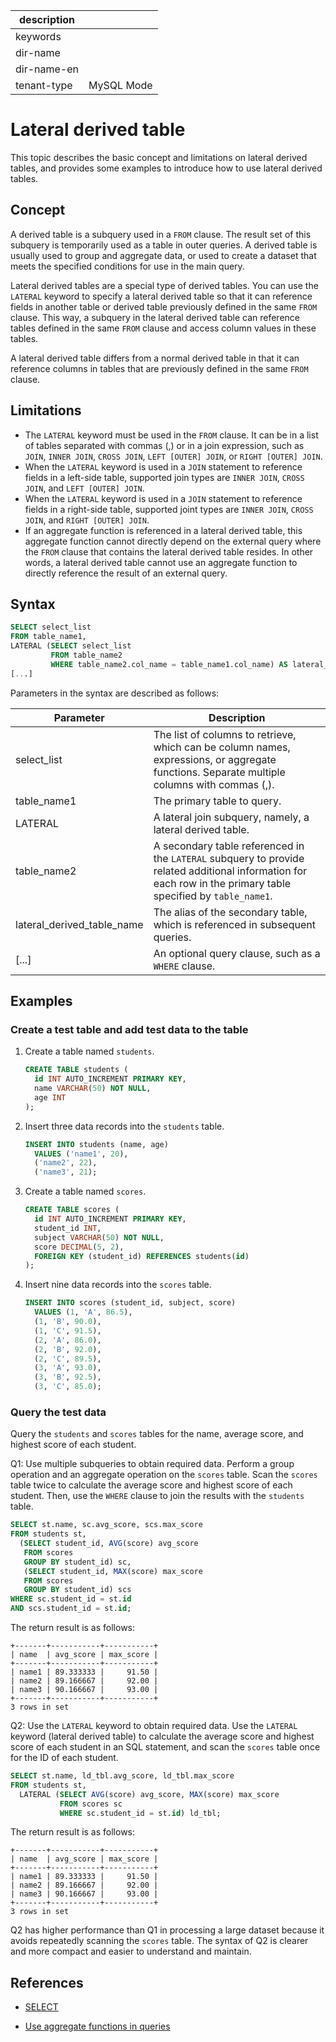 | description ||
|---|---|
| keywords ||
| dir-name ||
| dir-name-en ||
| tenant-type | MySQL Mode |

# Lateral derived table

This topic describes the basic concept and limitations on lateral derived tables, and provides some examples to introduce how to use lateral derived tables. 

## Concept

A derived table is a subquery used in a `FROM` clause. The result set of this subquery is temporarily used as a table in outer queries. A derived table is usually used to group and aggregate data, or used to create a dataset that meets the specified conditions for use in the main query. 

Lateral derived tables are a special type of derived tables. You can use the `LATERAL` keyword to specify a lateral derived table so that it can reference fields in another table or derived table previously defined in the same `FROM` clause. This way, a subquery in the lateral derived table can reference tables defined in the same `FROM` clause and access column values in these tables. 

A lateral derived table differs from a normal derived table in that it can reference columns in tables that are previously defined in the same `FROM` clause. 

## Limitations

* The `LATERAL` keyword must be used in the `FROM` clause. It can be in a list of tables separated with commas (,) or in a join expression, such as `JOIN`, `INNER JOIN`, `CROSS JOIN`, `LEFT [OUTER] JOIN`, or `RIGHT [OUTER] JOIN`. 
* When the `LATERAL` keyword is used in a `JOIN` statement to reference fields in a left-side table, supported join types are `INNER JOIN`, `CROSS JOIN`, and `LEFT [OUTER] JOIN`. 
* When the `LATERAL` keyword is used in a `JOIN` statement to reference fields in a right-side table, supported joint types are `INNER JOIN`, `CROSS JOIN`, and `RIGHT [OUTER] JOIN`. 
* If an aggregate function is referenced in a lateral derived table, this aggregate function cannot directly depend on the external query where the `FROM` clause that contains the lateral derived table resides. In other words, a lateral derived table cannot use an aggregate function to directly reference the result of an external query. 

## Syntax

```sql
SELECT select_list
FROM table_name1,
LATERAL (SELECT select_list
         FROM table_name2
         WHERE table_name2.col_name = table_name1.col_name) AS lateral_derived_table_name;
[...]
```

Parameters in the syntax are described as follows:

| **Parameter** | **Description** |
|----------|----------|
| select_list | The list of columns to retrieve, which can be column names, expressions, or aggregate functions. Separate multiple columns with commas (,).  |
| table_name1 | The primary table to query.  |
| LATERAL | A lateral join subquery, namely, a lateral derived table.  |
| table_name2 | A secondary table referenced in the `LATERAL` subquery to provide related additional information for each row in the primary table specified by `table_name1`.  |
| lateral_derived_table_name | The alias of the secondary table, which is referenced in subsequent queries.  |
| [...] | An optional query clause, such as a `WHERE` clause.  |

## Examples

### Create a test table and add test data to the table

1. Create a table named `students`. 

   ```sql
   CREATE TABLE students (
     id INT AUTO_INCREMENT PRIMARY KEY,
     name VARCHAR(50) NOT NULL,
     age INT
   );
   ```

2. Insert three data records into the `students` table. 

   ```sql
   INSERT INTO students (name, age)
     VALUES ('name1', 20),
     ('name2', 22),
     ('name3', 21);
   ```

3. Create a table named `scores`. 

   ```sql
   CREATE TABLE scores (
     id INT AUTO_INCREMENT PRIMARY KEY,
     student_id INT,
     subject VARCHAR(50) NOT NULL,
     score DECIMAL(5, 2),
     FOREIGN KEY (student_id) REFERENCES students(id)
   );
   ```

4. Insert nine data records into the `scores` table. 

   ```sql
   INSERT INTO scores (student_id, subject, score)
     VALUES (1, 'A', 86.5),
     (1, 'B', 90.0),
     (1, 'C', 91.5),
     (2, 'A', 86.0),
     (2, 'B', 92.0),
     (2, 'C', 89.5),
     (3, 'A', 93.0),
     (3, 'B', 92.5),
     (3, 'C', 85.0);
   ```

### Query the test data

Query the `students` and `scores` tables for the name, average score, and highest score of each student. 

Q1: Use multiple subqueries to obtain required data. Perform a group operation and an aggregate operation on the `scores` table. Scan the `scores` table twice to calculate the average score and highest score of each student. Then, use the `WHERE` clause to join the results with the `students` table. 

```sql
SELECT st.name, sc.avg_score, scs.max_score
FROM students st,
  (SELECT student_id, AVG(score) avg_score
   FROM scores
   GROUP BY student_id) sc,
   (SELECT student_id, MAX(score) max_score
   FROM scores
   GROUP BY student_id) scs
WHERE sc.student_id = st.id
AND scs.student_id = st.id;
```

The return result is as follows:

```shell
+-------+-----------+-----------+
| name  | avg_score | max_score |
+-------+-----------+-----------+
| name1 | 89.333333 |     91.50 |
| name2 | 89.166667 |     92.00 |
| name3 | 90.166667 |     93.00 |
+-------+-----------+-----------+
3 rows in set
```

Q2: Use the `LATERAL` keyword to obtain required data. Use the `LATERAL` keyword (lateral derived table) to calculate the average score and highest score of each student in an SQL statement, and scan the `scores` table once for the ID of each student. 

```sql
SELECT st.name, ld_tbl.avg_score, ld_tbl.max_score
FROM students st,
  LATERAL (SELECT AVG(score) avg_score, MAX(score) max_score
           FROM scores sc
           WHERE sc.student_id = st.id) ld_tbl;
```

The return result is as follows:

```shell
+-------+-----------+-----------+
| name  | avg_score | max_score |
+-------+-----------+-----------+
| name1 | 89.333333 |     91.50 |
| name2 | 89.166667 |     92.00 |
| name3 | 90.166667 |     93.00 |
+-------+-----------+-----------+
3 rows in set
```

Q2 has higher performance than Q1 in processing a large dataset because it avoids repeatedly scanning the `scores` table. The syntax of Q2 is clearer and more compact and easier to understand and maintain.  

## References

* [SELECT](../../../../700.reference/500.sql-reference/100.sql-syntax/200.common-tenant-of-mysql-mode/600.sql-statement-of-mysql-mode/8100.select-of-mysql-mode/100.select-of-mysql-mode.md)

* [Use aggregate functions in queries](../300.use-operators-and-functions-in-query-of-mysql-mode/700.use-aggregate-functions-in-queries-of-mysql-mode.md)